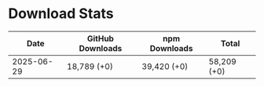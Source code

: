 # Download Stats

| Date       | GitHub Downloads | npm Downloads | Total       |
| ---------- | ---------------- | ------------- | ----------- |
| 2025-06-29 | 18,789 (+0)      | 39,420 (+0)   | 58,209 (+0) |
